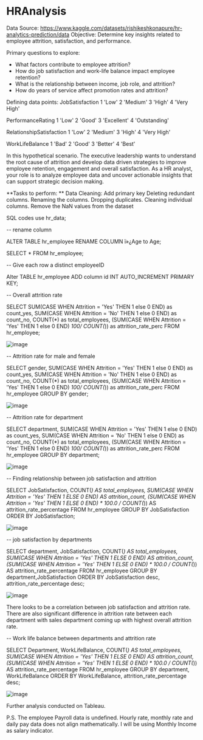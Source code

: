 # HRAnalysis

Data Source: https://www.kaggle.com/datasets/rishikeshkonapure/hr-analytics-prediction/data 
Objective: Determine key insights related to employee attrition, satisfaction, and performance.

Primary questions to explore:
- What factors contribute to employee attrition?
- How do job satisfaction and work-life balance impact employee retention?
- What is the relationship between income, job role, and attrition?
- How do years of service affect promotion rates and attrition?

Defining data points: JobSatisfaction
1 'Low'
2 'Medium'
3 'High'
4 'Very High'

PerformanceRating
1 'Low'
2 'Good'
3 'Excellent'
4 'Outstanding'

RelationshipSatisfaction
1 'Low'
2 'Medium'
3 'High'
4 'Very High'

WorkLifeBalance
1 'Bad'
2 'Good'
3 'Better'
4 'Best'

In this hypothetical scenario. The executive leadership wants to understand the root cause of attrition and develop data driven strategies to improve employee retention, engagement and overall satisfaction.
As a HR analyst, your role is to analyze employee data and uncover actionable insights that can support strategic decision making.

**Tasks to perform: **
Data Cleaning:
Add primary key
Deleting redundant columns.
Renaming the columns.
Dropping duplicates.
Cleaning individual columns.
Remove the NaN values from the dataset

SQL codes
use hr_data;

-- rename column

ALTER TABLE hr_employee
RENAME COLUMN ï»¿Age to Age;

SELECT *
FROM hr_employee;

-- Give each row a distinct employeeID

Alter TABLE hr_employee
ADD column id INT AUTO_INCREMENT PRIMARY KEY;

-- Overall attrition rate

SELECT 
SUM(CASE WHEN Attrition = 'Yes' THEN 1 else 0 END) as count_yes,
SUM(CASE WHEN Attrition = 'No' THEN 1 else 0 END) as count_no,
COUNT(*) as total_employees,
(SUM(CASE WHEN Attrition = 'Yes' THEN 1 else 0 END) *100/ COUNT(*)) as attrition_rate_perc
FROM hr_employee;

![image](https://github.com/user-attachments/assets/b453897b-7bcb-4b70-bb48-0333c2d5e9c6)

-- Attrition rate for male and female

SELECT 
gender,
SUM(CASE WHEN Attrition = 'Yes' THEN 1 else 0 END) as count_yes,
SUM(CASE WHEN Attrition = 'No' THEN 1 else 0 END) as count_no,
COUNT(*) as total_employees,
(SUM(CASE WHEN Attrition = 'Yes' THEN 1 else 0 END) *100/ COUNT(*)) as attrition_rate_perc
FROM hr_employee
GROUP BY gender;

![image](https://github.com/user-attachments/assets/475a552c-a633-4a87-aa9d-5ed8c146e792)

-- Attrition rate for department

SELECT 
department,
SUM(CASE WHEN Attrition = 'Yes' THEN 1 else 0 END) as count_yes,
SUM(CASE WHEN Attrition = 'No' THEN 1 else 0 END) as count_no,
COUNT(*) as total_employees,
(SUM(CASE WHEN Attrition = 'Yes' THEN 1 else 0 END) *100/ COUNT(*)) as attrition_rate_perc
FROM hr_employee
GROUP BY department;

![image](https://github.com/user-attachments/assets/c0fe60d1-3cbf-4be6-b35f-4ceb60c5edbf)

-- Finding relationship between job satisfaction and attrition

SELECT 
    JobSatisfaction,
    COUNT(*) AS total_employees,
    SUM(CASE WHEN Attrition = 'Yes' THEN 1 ELSE 0 END) AS attrition_count,
    (SUM(CASE WHEN Attrition = 'Yes' THEN 1 ELSE 0 END) * 100.0 / COUNT(*)) AS attrition_rate_percentage
FROM hr_employee
GROUP BY JobSatisfaction
ORDER BY JobSatisfaction;

![image](https://github.com/user-attachments/assets/8691a6b3-08af-4af8-b16c-ede9acfc48a9)

-- job satisfaction by departments

SELECT 
	department,
    JobSatisfaction,
    COUNT(*) AS total_employees,
    SUM(CASE WHEN Attrition = 'Yes' THEN 1 ELSE 0 END) AS attrition_count,
    (SUM(CASE WHEN Attrition = 'Yes' THEN 1 ELSE 0 END) * 100.0 / COUNT(*)) AS attrition_rate_percentage
FROM hr_employee
GROUP BY department,JobSatisfaction
ORDER BY JobSatisfaction desc, attrition_rate_percentage desc;

![image](https://github.com/user-attachments/assets/aa3e3e7d-c69f-41c8-9e76-320a74702a53)

There looks to be a correlation between job satisfaction and attrition rate.
There are also significant difference in attrition rate between each department with sales department coming up with highest overall attrition rate.

-- Work life balance between departments and attrition rate

SELECT 
	Department,
    WorkLifeBalance,
    COUNT(*) AS total_employees,
    SUM(CASE WHEN Attrition = 'Yes' THEN 1 ELSE 0 END) AS attrition_count,
    (SUM(CASE WHEN Attrition = 'Yes' THEN 1 ELSE 0 END) * 100.0 / COUNT(*)) AS attrition_rate_percentage
FROM hr_employee
GROUP BY department, WorkLifeBalance
ORDER BY WorkLifeBalance, attrition_rate_percentage desc;

![image](https://github.com/user-attachments/assets/76e5d1a1-7193-4a6f-93ed-f57d7797344f)

Further analysis conducted on Tableau.

P.S. The employee Payroll data is undefined. Hourly rate, monthly rate and daily pay data does not align mathematically. I will be using Monthly Income as salary indicator.
